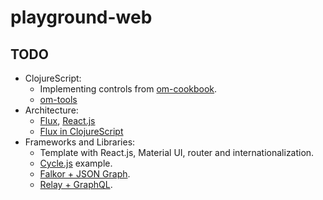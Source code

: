 # playground-web

## TODO

- ClojureScript:
  - Implementing controls from [om-cookbook](https://github.com/omcljs/om-cookbook).
  - [om-tools](https://github.com/Prismatic/om-tools)
- Architecture:
  - [Flux](http://ryanclark.me/getting-started-with-flux/), [React.js](http://ryanclark.me/getting-started-with-react/)
  - [Flux in ClojureScript](https://justin.harmonize.fm/development/2014/08/05/om-and-flux.html)
- Frameworks and Libraries:
  - Template with React.js, Material UI, router and internationalization.
  - [Cycle.js](https://github.com/staltz/cycle) example.
  - [Falkor + JSON Graph](http://techblog.netflix.com/2013/01/reactive-programming-at-netflix.html).
  - [Relay + GraphQL](https://facebook.github.io/react/blog/2015/02/20/introducing-relay-and-graphql.html).
